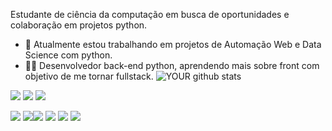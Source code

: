 Estudante de ciência da computação em busca de oportunidades e colaboração em projetos python.
- 🔭 Atualmente estou trabalhando em projetos de Automação Web e Data Science com python.
- 👨‍💻 Desenvolvedor back-end python, aprendendo mais sobre front com objetivo de me tornar fullstack.
![YOUR github stats](https://github-readme-stats.vercel.app/api?username=ThiagoF)

[<img src="https://img.shields.io/badge/twitter-%231DA1F2.svg?&style=for-the-badge&logo=twitter&logoColor=white" />](https://twitter.com/ThiagoFx00) [<img src="https://img.shields.io/badge/linkedin-%230077B5.svg?&style=for-the-badge&logo=linkedin&logoColor=white" />](https://www.linkedin.com/in/thiago-vasconcelos-a4634a217/) [<img src = "https://img.shields.io/badge/instagram-%23E4405F.svg?&style=for-the-badge&logo=instagram&logoColor=white">](https://www.instagram.com/otherthiago/)  <br>

<img src = "https://res.cloudinary.com/practicaldev/image/fetch/s--QaIvLaYv--/c_limit,f_auto,fl_progressive,q_15,w_75/https://dev-to-uploads.s3.amazonaws.com/uploads/badge/badge_image/25/c-sticker.png"/> <img src ="https://res.cloudinary.com/practicaldev/image/fetch/s--Ge9Pgpys--/c_limit,f_auto,fl_progressive,q_15,w_75/https://dev-to-uploads.s3.amazonaws.com/uploads/badge/badge_image/20/57795360-bec24f00-7713-11e9-9516-20f5f5d0f034.png" /><img src= "https://res.cloudinary.com/practicaldev/image/fetch/s--ytlCYKyP--/c_limit,f_auto,fl_progressive,q_15,w_75/https://dev-to-uploads.s3.amazonaws.com/uploads/badge/badge_image/22/git-sticker.png"/> <img src="https://res.cloudinary.com/practicaldev/image/fetch/s--6L8gxZot--/c_limit,f_auto,fl_progressive,q_15,w_75/https://dev-to-uploads.s3.amazonaws.com/uploads/badge/badge_image/18/57795357-be29b880-7713-11e9-9748-b08c782b58d7.png"/> <img src="https://res.cloudinary.com/practicaldev/image/fetch/s--oarf4XxB--/c_limit,f_auto,fl_progressive,q_15,w_75/https://dev-to-uploads.s3.amazonaws.com/uploads/badge/badge_image/16/js-badge.png"/> <img src ="https://res.cloudinary.com/practicaldev/image/fetch/s--KGACfmZ6--/c_limit,f_auto,fl_progressive,q_15,w_75/https://dev-to-uploads.s3.amazonaws.com/uploads/badge/badge_image/130/bug-smash-badge.png"/>
          





          

